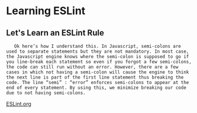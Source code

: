 # Learning ESLint
## Let's Learn an ESLint Rule

```
   Ok here’s how I understand this. In Javascript, semi-colons are used to separate statements but they are not mandatory. In most case, the Javascript engine knows where the semi-colon is supposed to go if you line-break each statement so even if you forgot a few semi-colons, the code can still run without an error. However, there are a few cases in which not having a semi-colon will cause the engine to think the next line is part of the first line statement thus breaking the code. The line “semi” : “error” enforces semi-colons to appear at the end of every statement. By using this, we minimize breaking our code due to not having semi-colons.
```


[ESLint.org](https://eslint.org/docs/latest/rules/semi-style)